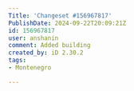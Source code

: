 ```yaml
---
Title: 'Changeset #156967817'
PublishDate: 2024-09-22T20:09:21Z
id: 156967817
user: anshanin
comment: Added building
created_by: iD 2.30.2
tags:
- Montenegro

---
```


